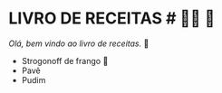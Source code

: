 # LIVRO DE RECEITAS # :man_cook: :book:

_Olá, bem vindo ao livro de receitas._ :wave: 

- Strogonoff de frango :chicken:
- Pavê
- Pudim
